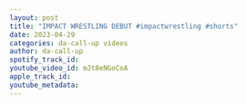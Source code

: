 ```yaml
---
layout: post
title: "IMPACT WRESTLING DEBUT #impactwrestling #shorts"
date: 2023-04-29
categories: da-call-up videos
author: da-call-up
spotify_track_id: 
youtube_video_id: mJt8eNGoCoA
apple_track_id: 
youtube_metadata: 
---
```

